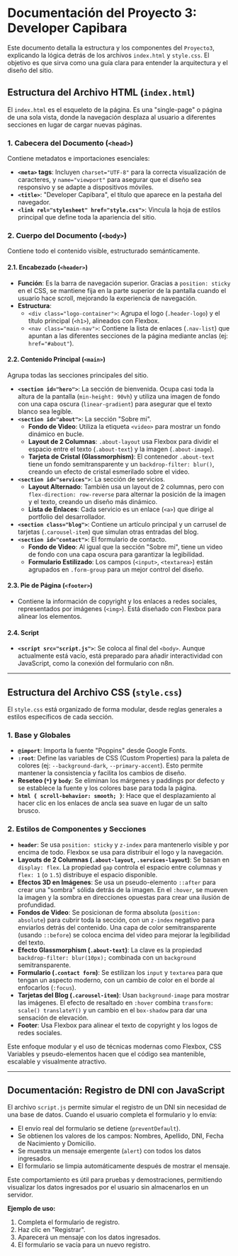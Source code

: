 # Documentación del Proyecto 3: Developer Capibara

Este documento detalla la estructura y los componentes del `Proyecto3`, explicando la lógica detrás de los archivos `index.html` y `style.css`. El objetivo es que sirva como una guía clara para entender la arquitectura y el diseño del sitio.

## Estructura del Archivo HTML (`index.html`)

El `index.html` es el esqueleto de la página. Es una "single-page" o página de una sola vista, donde la navegación desplaza al usuario a diferentes secciones en lugar de cargar nuevas páginas.

### 1. Cabecera del Documento (`<head>`)

Contiene metadatos e importaciones esenciales:

- **`<meta>` tags**: Incluyen `charset="UTF-8"` para la correcta visualización de caracteres, y `name="viewport"` para asegurar que el diseño sea responsivo y se adapte a dispositivos móviles.
- **`<title>`**: "Developer Capibara", el título que aparece en la pestaña del navegador.
- **`<link rel="stylesheet" href="style.css">`**: Vincula la hoja de estilos principal que define toda la apariencia del sitio.

### 2. Cuerpo del Documento (`<body>`)

Contiene todo el contenido visible, estructurado semánticamente.

#### 2.1. Encabezado (`<header>`)

- **Función**: Es la barra de navegación superior. Gracias a `position: sticky` en el CSS, se mantiene fija en la parte superior de la pantalla cuando el usuario hace scroll, mejorando la experiencia de navegación.
- **Estructura**:
  - `<div class="logo-container">`: Agrupa el logo (`.header-logo`) y el título principal (`<h1>`), alineados con Flexbox.
  - `<nav class="main-nav">`: Contiene la lista de enlaces (`.nav-list`) que apuntan a las diferentes secciones de la página mediante anclas (ej: `href="#about"`).

#### 2.2. Contenido Principal (`<main>`)

Agrupa todas las secciones principales del sitio.

- **`<section id="hero">`**: La sección de bienvenida. Ocupa casi toda la altura de la pantalla (`min-height: 90vh`) y utiliza una imagen de fondo con una capa oscura (`linear-gradient`) para asegurar que el texto blanco sea legible.
- **`<section id="about">`**: La sección "Sobre mi".
  - **Fondo de Video**: Utiliza la etiqueta `<video>` para mostrar un fondo dinámico en bucle.
  - **Layout de 2 Columnas**: `.about-layout` usa Flexbox para dividir el espacio entre el texto (`.about-text`) y la imagen (`.about-image`).
  - **Tarjeta de Cristal (Glassmorphism)**: El contenedor `.about-text` tiene un fondo semitransparente y un `backdrop-filter: blur()`, creando un efecto de cristal esmerilado sobre el video.
- **`<section id="services">`**: La sección de servicios.
  - **Layout Alternado**: También usa un layout de 2 columnas, pero con `flex-direction: row-reverse` para alternar la posición de la imagen y el texto, creando un diseño más dinámico.
  - **Lista de Enlaces**: Cada servicio es un enlace (`<a>`) que dirige al portfolio del desarrollador.
- **`<section class="blog">`**: Contiene un artículo principal y un carrusel de tarjetas (`.carousel-item`) que simulan otras entradas del blog.
- **`<section id="contact">`**: El formulario de contacto.
  - **Fondo de Video**: Al igual que la sección "Sobre mi", tiene un video de fondo con una capa oscura para garantizar la legibilidad.
  - **Formulario Estilizado**: Los campos (`<input>`, `<textarea>`) están agrupados en `.form-group` para un mejor control del diseño.

#### 2.3. Pie de Página (`<footer>`)

- Contiene la información de copyright y los enlaces a redes sociales, representados por imágenes (`<img>`). Está diseñado con Flexbox para alinear los elementos.

#### 2.4. Script

- **`<script src="script.js">`**: Se coloca al final del `<body>`. Aunque actualmente está vacío, está preparado para añadir interactividad con JavaScript, como la conexión del formulario con n8n.

---

## Estructura del Archivo CSS (`style.css`)

El `style.css` está organizado de forma modular, desde reglas generales a estilos específicos de cada sección.

### 1. Base y Globales

- **`@import`**: Importa la fuente "Poppins" desde Google Fonts.
- **`:root`**: Define las variables de CSS (Custom Properties) para la paleta de colores (ej: `--background-dark`, `--primary-accent`). Esto permite mantener la consistencia y facilita los cambios de diseño.
- **Reseteo (`*`) y `body`**: Se eliminan los márgenes y paddings por defecto y se establece la fuente y los colores base para toda la página.
- **`html { scroll-behavior: smooth; }`**: Hace que el desplazamiento al hacer clic en los enlaces de ancla sea suave en lugar de un salto brusco.

### 2. Estilos de Componentes y Secciones

- **`header`**: Se usa `position: sticky` y `z-index` para mantenerlo visible y por encima de todo. Flexbox se usa para distribuir el logo y la navegación.
- **Layouts de 2 Columnas (`.about-layout`, `.services-layout`)**: Se basan en `display: flex`. La propiedad `gap` controla el espacio entre columnas y `flex: 1` (o `1.5`) distribuye el espacio disponible.
- **Efectos 3D en Imágenes**: Se usa un pseudo-elemento `::after` para crear una "sombra" sólida detrás de la imagen. En el `:hover`, se mueven la imagen y la sombra en direcciones opuestas para crear una ilusión de profundidad.
- **Fondos de Video**: Se posicionan de forma absoluta (`position: absolute`) para cubrir toda la sección, con un `z-index` negativo para enviarlos detrás del contenido. Una capa de color semitransparente (usando `::before`) se coloca encima del video para mejorar la legibilidad del texto.
- **Efecto Glassmorphism (`.about-text`)**: La clave es la propiedad `backdrop-filter: blur(10px);` combinada con un `background` semitransparente.
- **Formulario (`.contact form`)**: Se estilizan los `input` y `textarea` para que tengan un aspecto moderno, con un cambio de color en el borde al enfocarlos (`:focus`).
- **Tarjetas del Blog (`.carousel-item`)**: Usan `background-image` para mostrar las imágenes. El efecto de resaltado en `:hover` combina `transform: scale() translateY()` y un cambio en el `box-shadow` para dar una sensación de elevación.
- **Footer**: Usa Flexbox para alinear el texto de copyright y los logos de redes sociales.

Este enfoque modular y el uso de técnicas modernas como Flexbox, CSS Variables y pseudo-elementos hacen que el código sea mantenible, escalable y visualmente atractivo.

---

## Documentación: Registro de DNI con JavaScript

El archivo `script.js` permite simular el registro de un DNI sin necesidad de una base de datos. Cuando el usuario completa el formulario y lo envía:

- El envío real del formulario se detiene (`preventDefault`).
- Se obtienen los valores de los campos: Nombres, Apellido, DNI, Fecha de Nacimiento y Domicilio.
- Se muestra un mensaje emergente (`alert`) con todos los datos ingresados.
- El formulario se limpia automáticamente después de mostrar el mensaje.

Este comportamiento es útil para pruebas y demostraciones, permitiendo visualizar los datos ingresados por el usuario sin almacenarlos en un servidor.

**Ejemplo de uso:**

1. Completa el formulario de registro.
2. Haz clic en "Registrar".
3. Aparecerá un mensaje con los datos ingresados.
4. El formulario se vacía para un nuevo registro.
